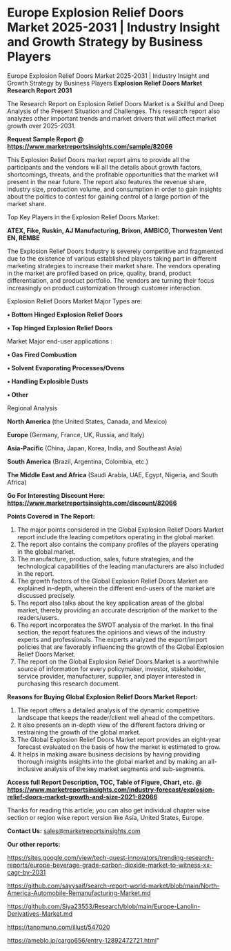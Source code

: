 # Europe Explosion Relief Doors Market 2025-2031 | Industry Insight and Growth Strategy by Business Players
Europe Explosion Relief Doors Market 2025-2031 | Industry Insight and Growth Strategy by Business Players
<strong>Explosion Relief Doors Market Research Report 2031</strong>

The Research Report on Explosion Relief Doors Market is a Skillful and Deep Analysis of the Present Situation and Challenges. This research report also analyzes other important trends and market drivers that will affect market growth over 2025-2031.

<strong>Request Sample Report @ <a href=https://www.marketreportsinsights.com/sample/82066>https://www.marketreportsinsights.com/sample/82066</a></strong>

This Explosion Relief Doors market report aims to provide all the participants and the vendors will all the details about growth factors, shortcomings, threats, and the profitable opportunities that the market will present in the near future. The report also features the revenue share, industry size, production volume, and consumption in order to gain insights about the politics to contest for gaining control of a large portion of the market share.

Top Key Players in the Explosion Relief Doors Market:

<strong>ATEX, Fike, Ruskin, AJ Manufacturing, Brixon, AMBICO, Thorwesten Vent EN, REMBE</strong>

The Explosion Relief Doors Industry is severely competitive and fragmented due to the existence of various established players taking part in different marketing strategies to increase their market share. The vendors operating in the market are profiled based on price, quality, brand, product differentiation, and product portfolio. The vendors are turning their focus increasingly on product customization through customer interaction.

Explosion Relief Doors Market Major Types are:

<strong>• Bottom Hinged Explosion Relief Doors

• Top Hinged Explosion Relief Doors</strong>

Market Major end-user applications :

<strong>• Gas Fired Combustion

• Solvent Evaporating Processes/Ovens

• Handling Explosible Dusts

• Other</strong>

Regional Analysis

</u><strong><b>North America</b></strong> (the United States, Canada, and Mexico)

<strong><b>Europe </b></strong>(Germany, France, UK, Russia, and Italy)

<strong><b>Asia-Pacific</b></strong> (China, Japan, Korea, India, and Southeast Asia)

<strong><b>South America</b></strong> (Brazil, Argentina, Colombia, etc.)

<strong><b>The Middle East and Africa</b></strong> (Saudi Arabia, UAE, Egypt, Nigeria, and South Africa)

<strong>Go For Interesting Discount Here: <a href=https://www.marketreportsinsights.com/discount/82066>https://www.marketreportsinsights.com/discount/82066</a></strong>

<strong>Points Covered in The Report:</strong>
<ol>
  <li>The major points considered in the Global Explosion Relief Doors Market report include the leading competitors operating in the global market.</li>
  <li>The report also contains the company profiles of the players operating in the global market.</li>
  <li>The manufacture, production, sales, future strategies, and the technological capabilities of the leading manufacturers are also included in the report.</li>
  <li>The growth factors of the Global Explosion Relief Doors Market are explained in-depth, wherein the different end-users of the market are discussed precisely.</li>
  <li>The report also talks about the key application areas of the global market, thereby providing an accurate description of the market to the readers/users.</li>
  <li>The report incorporates the SWOT analysis of the market. In the final section, the report features the opinions and views of the industry experts and professionals. The experts analyzed the export/import policies that are favorably influencing the growth of the Global Explosion Relief Doors Market.</li>
  <li>The report on the Global Explosion Relief Doors Market is a worthwhile source of information for every policymaker, investor, stakeholder, service provider, manufacturer, supplier, and player interested in purchasing this research document.</li>
</ol>
<strong>Reasons for Buying Global Explosion Relief Doors Market Report:</strong>

<ol>
  <li>The report offers a detailed analysis of the dynamic competitive landscape that keeps the reader/client well ahead of the competitors.</li>
  <li>It also presents an in-depth view of the different factors driving or restraining the growth of the global market.</li>
  <li>The Global Explosion Relief Doors Market report provides an eight-year forecast evaluated on the basis of how the market is estimated to grow.</li>
  <li>It helps in making aware business decisions by having providing thorough insights insights into the global market and by making an all-inclusive analysis of the key market segments and sub-segments.</li>
</ol>
<strong>Access full Report Description, TOC, Table of Figure, Chart, etc. @ <a href=https://www.marketreportsinsights.com/industry-forecast/explosion-relief-doors-market-growth-and-size-2021-82066>https://www.marketreportsinsights.com/industry-forecast/explosion-relief-doors-market-growth-and-size-2021-82066</a></strong>


Thanks for reading this article; you can also get individual chapter wise section or region wise report version like Asia, United States, Europe.

<strong>Contact Us:</strong>
sales@marketreportsinsights.com

<strong>Our other reports:</strong>

<a href=https://sites.google.com/view/tech-quest-innovators/trending-research-reports/europe-beverage-grade-carbon-dioxide-market-to-witness-xx-cagr-by-2031>https://sites.google.com/view/tech-quest-innovators/trending-research-reports/europe-beverage-grade-carbon-dioxide-market-to-witness-xx-cagr-by-2031</a>

<a href=https://github.com/sayysaif/search-report-world-market/blob/main/North-America-Automobile-Remanufacturing-Market.md>https://github.com/sayysaif/search-report-world-market/blob/main/North-America-Automobile-Remanufacturing-Market.md</a>

<a href=https://github.com/Siya23553/Research/blob/main/Europe-Lanolin-Derivatives-Market.md>https://github.com/Siya23553/Research/blob/main/Europe-Lanolin-Derivatives-Market.md</a>

<a href=https://tanomuno.com/illust/547020>https://tanomuno.com/illust/547020</a>

<a href=https://ameblo.jp/cargo656/entry-12892472721.html>https://ameblo.jp/cargo656/entry-12892472721.html</a>"

